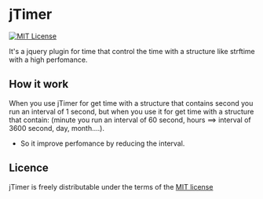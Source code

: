 # jTimer

[![MIT License][license-image]][license-url]

It's a jquery plugin for time that control  the time with a structure like strftime with a high perfomance.

## How it work

When you use jTimer for get time with a structure that contains second you run an interval of 1 second, but when you use it for get time with a structure that contain: (minute you run an interval of 60 second, hours ==> interval of 3600 second, day, month....).
* So it improve perfomance by reducing the interval.

## Licence

jTimer is freely distributable under the terms of the [MIT license](https://github.com/laazebislam/jTimer/blob/master/LICENSE)

[license-image]: http://img.shields.io/badge/license-MIT-blue.svg?style=flat
[license-url]: LICENSE
